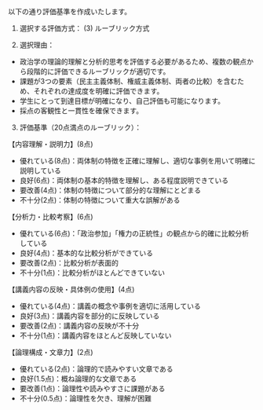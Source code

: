 以下の通り評価基準を作成いたします。

1. 選択する評価方式：
(3) ルーブリック方式

2. 選択理由：
- 政治学の理論的理解と分析的思考を評価する必要があるため、複数の観点から段階的に評価できるルーブリックが適切です。
- 課題が3つの要素（民主主義体制、権威主義体制、両者の比較）を含むため、それぞれの達成度を明確に評価できます。
- 学生にとって到達目標が明確になり、自己評価も可能になります。
- 採点の客観性と一貫性を確保できます。

3. 評価基準（20点満点のルーブリック）：

【内容理解・説明力】(8点)
- 優れている(8点)：両体制の特徴を正確に理解し、適切な事例を用いて明確に説明している
- 良好(6点)：両体制の基本的特徴を理解し、ある程度説明できている
- 要改善(4点)：体制の特徴について部分的な理解にとどまる
- 不十分(2点)：体制の特徴について重大な誤解がある

【分析力・比較考察】(6点)
- 優れている(6点)：「政治参加」「権力の正統性」の観点から的確に比較分析している
- 良好(4点)：基本的な比較分析ができている
- 要改善(2点)：比較分析が表面的
- 不十分(1点)：比較分析がほとんどできていない

【講義内容の反映・具体例の使用】(4点)
- 優れている(4点)：講義の概念や事例を適切に活用している
- 良好(3点)：講義内容を部分的に反映している
- 要改善(2点)：講義内容の反映が不十分
- 不十分(1点)：講義内容をほとんど反映していない

【論理構成・文章力】(2点)
- 優れている(2点)：論理的で読みやすい文章である
- 良好(1.5点)：概ね論理的な文章である
- 要改善(1点)：論理性や読みやすさに課題がある
- 不十分(0.5点)：論理性を欠き、理解が困難